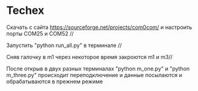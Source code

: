 # Techex

Cкачать с сайта https://sourceforge.net/projects/com0com/  и настроить порты COM25 и COM52 //

Запустить "python run_all.py" в терминале //

Сняв галочку в m1 через некоторое время закроются m1 и m3//

После открыв в двух разных терминалах "python m_one.py" и "python m_three.py" происходит переподключение и данные посылаются и обрабатываются в прежнем режиме 
